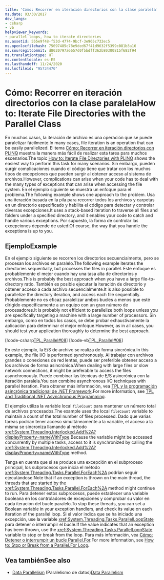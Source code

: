 ```yaml
---
title: 'Cómo: Recorrer en iteración directorios con la clase paralela'
ms.date: 03/30/2017
dev_langs:
- csharp
- vb
helpviewer_keywords:
- parallel loops, how to iterate directories
ms.assetid: 555e9f48-f53d-4774-9bcf-3e965c732ec5
ms.openlocfilehash: 75097485c78e9ded67f41d9632f5399c081b3a16
ms.sourcegitcommit: d8020797a6657d0fbbdff362b80300815f682f94
ms.translationtype: HT
ms.contentlocale: es-ES
ms.lasthandoff: 11/24/2020
ms.locfileid: "95734470"
---
```

# <a name="how-to-iterate-file-directories-with-the-parallel-class"></a><span data-ttu-id="48dbd-102">Cómo: Recorrer en iteración directorios con la clase paralela</span><span class="sxs-lookup"><span data-stu-id="48dbd-102">How to: Iterate File Directories with the Parallel Class</span></span>

<span data-ttu-id="48dbd-103">En muchos casos, la iteración de archivo es una operación que se puede paralelizar fácilmente.</span><span class="sxs-lookup"><span data-stu-id="48dbd-103">In many cases, file iteration is an operation that can be easily parallelized.</span></span> <span data-ttu-id="48dbd-104">El tema [Cómo: Recorrer en iteración directorios con PLINQ](how-to-iterate-file-directories-with-plinq.md) muestra la manera más fácil de realizar esta tarea para muchos escenarios.</span><span class="sxs-lookup"><span data-stu-id="48dbd-104">The topic [How to: Iterate File Directories with PLINQ](how-to-iterate-file-directories-with-plinq.md) shows the easiest way to perform this task for many scenarios.</span></span> <span data-ttu-id="48dbd-105">Sin embargo, pueden surgir complicaciones cuando el código tiene que tratar con los muchos tipos de excepciones que pueden surgir al obtener acceso al sistema de archivos.</span><span class="sxs-lookup"><span data-stu-id="48dbd-105">However, complications can arise when your code has to deal with the many types of exceptions that can arise when accessing the file system.</span></span> <span data-ttu-id="48dbd-106">En el ejemplo siguiente se muestra un enfoque para el problema.</span><span class="sxs-lookup"><span data-stu-id="48dbd-106">The following example shows one approach to the problem.</span></span> <span data-ttu-id="48dbd-107">Usa una iteración basada en la pila para recorrer todos los archivos y carpetas en un directorio especificado y habilita el código para detectar y controlar diversas excepciones.</span><span class="sxs-lookup"><span data-stu-id="48dbd-107">It uses a stack-based iteration to traverse all files and folders under a specified directory, and it enables your code to catch and handle various exceptions.</span></span> <span data-ttu-id="48dbd-108">Por supuesto, la forma de controlar las excepciones depende de usted.</span><span class="sxs-lookup"><span data-stu-id="48dbd-108">Of course, the way that you handle the exceptions is up to you.</span></span>  
  
## <a name="example"></a><span data-ttu-id="48dbd-109">Ejemplo</span><span class="sxs-lookup"><span data-stu-id="48dbd-109">Example</span></span>  

 <span data-ttu-id="48dbd-110">En el ejemplo siguiente se recorren los directorios secuencialmente, pero se procesan los archivos en paralelo.</span><span class="sxs-lookup"><span data-stu-id="48dbd-110">The following example iterates the directories sequentially, but processes the files in parallel.</span></span> <span data-ttu-id="48dbd-111">Este enfoque es probablemente el mejor cuando hay una tasa alta de directorios y archivos.</span><span class="sxs-lookup"><span data-stu-id="48dbd-111">This is probably the best approach when you have a large file-to-directory ratio.</span></span> <span data-ttu-id="48dbd-112">También es posible ejecutar la iteración de directorio y obtener acceso a cada archivo secuencialmente.</span><span class="sxs-lookup"><span data-stu-id="48dbd-112">It is also possible to parallelize the directory iteration, and access each file sequentially.</span></span> <span data-ttu-id="48dbd-113">Probablemente no es eficaz paralelizar ambos bucles a menos que esté dirigido específicamente a un equipo con un gran número de procesadores.</span><span class="sxs-lookup"><span data-stu-id="48dbd-113">It is probably not efficient to parallelize both loops unless you are specifically targeting a machine with a large number of processors.</span></span> <span data-ttu-id="48dbd-114">Sin embargo, como en todos los casos, se debe probar exhaustivamente la aplicación para determinar el mejor enfoque.</span><span class="sxs-lookup"><span data-stu-id="48dbd-114">However, as in all cases, you should test your application thoroughly to determine the best approach.</span></span>  
  
 [!code-csharp[TPL_Parallel#08](../../../samples/snippets/csharp/VS_Snippets_Misc/tpl_parallel/cs/parallel_file.cs#08)]
 [!code-vb[TPL_Parallel#08](../../../samples/snippets/visualbasic/VS_Snippets_Misc/tpl_parallel/vb/fileiteration08.vb#08)]  
  
 <span data-ttu-id="48dbd-115">En este ejemplo, la E/S de archivo se realiza de forma sincrónica.</span><span class="sxs-lookup"><span data-stu-id="48dbd-115">In this example, the file I/O is performed synchronously.</span></span> <span data-ttu-id="48dbd-116">Al trabajar con archivos grandes o conexiones de red lentas, puede ser preferible obtener acceso a los archivos de forma asincrónica.</span><span class="sxs-lookup"><span data-stu-id="48dbd-116">When dealing with large files or slow network connections, it might be preferable to access the files asynchronously.</span></span> <span data-ttu-id="48dbd-117">Puede combinar las técnicas de E/S asincrónica con la iteración paralela.</span><span class="sxs-lookup"><span data-stu-id="48dbd-117">You can combine asynchronous I/O techniques with parallel iteration.</span></span> <span data-ttu-id="48dbd-118">Para obtener más información, vea [TPL y la programación asincrónica tradicional de .NET Framework](tpl-and-traditional-async-programming.md).</span><span class="sxs-lookup"><span data-stu-id="48dbd-118">For more information, see [TPL and Traditional .NET Asynchronous Programming](tpl-and-traditional-async-programming.md).</span></span>  
  
 <span data-ttu-id="48dbd-119">El ejemplo utiliza la variable local `fileCount` para mantener un número total de archivos procesados.</span><span class="sxs-lookup"><span data-stu-id="48dbd-119">The example uses the local `fileCount` variable to maintain a count of the total number of files processed.</span></span> <span data-ttu-id="48dbd-120">Dado que varias tareas podrían tener acceso simultáneamente a la variable, el acceso a la misma se sincroniza llamando al método <xref:System.Threading.Interlocked.Add%2A?displayProperty=nameWithType>.</span><span class="sxs-lookup"><span data-stu-id="48dbd-120">Because the variable might be accessed concurrently by multiple tasks, access to it is synchronized by calling the <xref:System.Threading.Interlocked.Add%2A?displayProperty=nameWithType> method.</span></span>  
  
 <span data-ttu-id="48dbd-121">Tenga en cuenta que si se produce una excepción en el subproceso principal, los subprocesos que inicia el método <xref:System.Threading.Tasks.Parallel.ForEach%2A> podrían seguir ejecutándose.</span><span class="sxs-lookup"><span data-stu-id="48dbd-121">Note that if an exception is thrown on the main thread, the threads that are started by the <xref:System.Threading.Tasks.Parallel.ForEach%2A> method might continue to run.</span></span> <span data-ttu-id="48dbd-122">Para detener estos subprocesos, puede establecer una variable booleana en los controladores de excepciones y comprobar su valor en cada iteración del bucle paralelo.</span><span class="sxs-lookup"><span data-stu-id="48dbd-122">To stop these threads, you can set a Boolean variable in your exception handlers, and check its value on each iteration of the parallel loop.</span></span> <span data-ttu-id="48dbd-123">Si el valor indica que se ha iniciado una excepción, use la variable <xref:System.Threading.Tasks.ParallelLoopState> para detener o interrumpir el bucle.</span><span class="sxs-lookup"><span data-stu-id="48dbd-123">If the value indicates that an exception has been thrown, use the <xref:System.Threading.Tasks.ParallelLoopState> variable to stop or break from the loop.</span></span> <span data-ttu-id="48dbd-124">Para más información, vea [Cómo: Detener o interrumpir un bucle Parallel.For](/previous-versions/dotnet/netframework-4.0/dd460721(v=vs.100)).</span><span class="sxs-lookup"><span data-stu-id="48dbd-124">For more information, see [How to: Stop or Break from a Parallel.For Loop](/previous-versions/dotnet/netframework-4.0/dd460721(v=vs.100)).</span></span>  
  
## <a name="see-also"></a><span data-ttu-id="48dbd-125">Vea también</span><span class="sxs-lookup"><span data-stu-id="48dbd-125">See also</span></span>

- <span data-ttu-id="48dbd-126">[Data Parallelism](data-parallelism-task-parallel-library.md) (Paralelismo de datos)</span><span class="sxs-lookup"><span data-stu-id="48dbd-126">[Data Parallelism](data-parallelism-task-parallel-library.md)</span></span>

